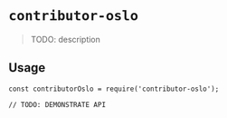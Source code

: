# `contributor-oslo`

> TODO: description

## Usage

```
const contributorOslo = require('contributor-oslo');

// TODO: DEMONSTRATE API
```
